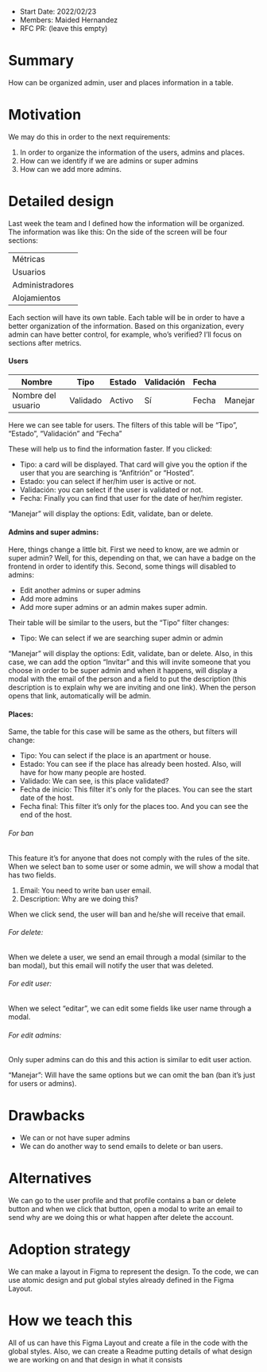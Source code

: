 - Start Date: 2022/02/23
- Members: Maided Hernandez
- RFC PR: (leave this empty)

# Summary
How can be organized admin, user and places information in a table.

# Motivation
We may do this in order to the next requirements:
1. In order to organize the information of the users, admins and places.
2. How can we identify if we are admins or super admins
3. How can we add more admins.

# Detailed design

Last week the team and I defined how the information will be organized.
The information was like this:
On the side of the screen will be four sections:

|   |
| ------------ |
|  Métricas |
|  Usuarios |
|  Administradores |
| Alojamientos |


Each section will have its own table. Each table will be in order to have a better organization of the information. Based on this organization, every admin can have better control, for example, who’s verified?
I’ll focus on sections after metrics.


#### Users

|  Nombre | Tipo  | Estado  | Validación  | Fecha  |   |
| ------------ | ------------ | ------------ | ------------ | ------------ | ------------ |
| Nombre del usuario  | Validado  |  Activo | Sí  | Fecha  | Manejar  |


Here we can see table for users. The filters of this table will be “Tipo”, “Estado”, “Validación” and “Fecha”

These will help us to find the information faster. If you clicked:

- Tipo: a card will be displayed. That card will give you the option if the user that you are searching is “Anfitrión” or “Hosted”.
- Estado: you can select if her/him user is active or not. 
- Validación: you can select if the user is validated or not.
- Fecha: Finally you can find that user for the date of her/him register.

“Manejar” will display the options: Edit, validate, ban or delete.


#### Admins and super admins:

Here, things change a little bit. 
First we need to know, are we admin or super admin?
Well, for this, depending on that, we can have a badge on the frontend in order to identify this.
Second, some things will disabled to admins:
- Edit another admins or super admins
- Add more admins
- Add more super admins or an admin makes super admin.

Their table will be similar to the users, but the “Tipo” filter changes:
- Tipo: We can select if we are searching super admin or admin

“Manejar” will display the options: Edit, validate, ban or delete. Also, in this case, we can add the option “Invitar” and this will invite someone that you choose in order to be super admin and when it happens, will display a modal with the email of the person and a field to put the description (this description is to explain why we are inviting and one link).
When the person opens that link, automatically will be admin.


#### Places:

Same, the table for this case will be same as the others, but filters will change:
- Tipo: You can select if the place is an apartment or house. 
- Estado: You can see if the place has already been hosted. Also, will have for how many people are hosted.
- Validado: We can see, is this place validated?
- Fecha de inicio: This filter it's only for the places. You can see the start date of the host.
- Fecha final: This filter it’s only for the places too. And you can see the end of the host.


###### For ban
This feature it’s for anyone that does not comply with the rules of the site. When we select ban to some user or some admin, we will show a modal that has two fields.

1. Email: You need to write ban user email.
2. Description: Why are we doing this?

When we click send, the user will ban and he/she will receive that email.


###### For delete:
When we delete a user, we send an email through a modal (similar to the ban modal), but this email will notify the user that was deleted.

###### For edit user:
When we select “editar”, we can edit some fields like user name through a modal.

###### For edit admins:
Only super admins can do this and this action is similar to edit user action.

“Manejar”: Will have the same options but we can omit the ban (ban it’s just for users or admins).


# Drawbacks

- We can or not have super admins
- We can do another way to send emails to delete or ban users.

# Alternatives

We can go to the user profile and that profile contains a ban or delete button and when we click that button, open a modal to write an email to send why are we doing this or what happen after delete the account.

# Adoption strategy

We can make a layout in Figma to represent the design. To the code, we can use atomic design and put global styles already defined in the Figma Layout.

# How we teach this

All of us can have this Figma Layout and create a file in the code with the global styles.
Also, we can create a Readme putting details of what design we are working on and that design in what it consists